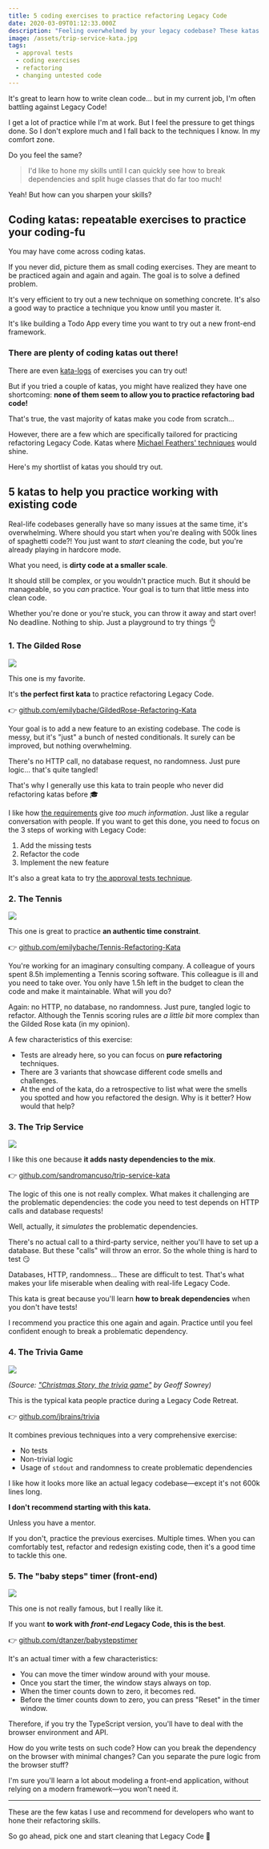```yaml
---
title: 5 coding exercises to practice refactoring Legacy Code
date: 2020-03-09T01:12:33.000Z
description: "Feeling overwhelmed by your legacy codebase? These katas will help you learn how to tackle it."
image: /assets/trip-service-kata.jpg
tags:
  - approval tests
  - coding exercises
  - refactoring
  - changing untested code
---
```


It's great to learn how to write clean code… but in my current job, I'm often battling against Legacy Code!

I get a lot of practice while I'm at work. But I feel the pressure to get things done. So I don't explore much and I fall back to the techniques I know. In my comfort zone.

Do you feel the same?

> I'd like to hone my skills until I can quickly see how to break dependencies and split huge classes that do far too much!

Yeah! But how can you sharpen your skills?

## Coding katas: repeatable exercises to practice your coding-fu

You may have come across coding katas.

If you never did, picture them as small coding exercises. They are meant to be practiced again and again and again. The goal is to solve a defined problem.

It's very efficient to try out a new technique on something concrete. It's also a good way to practice a technique you know until you master it.

It's like building a Todo App every time you want to try out a new front-end framework.

### There are plenty of coding katas out there!

There are even [kata-logs](https://kata-log.rocks/) of exercises you can try out!

But if you tried a couple of katas, you might have realized they have one shortcoming: **none of them seem to allow you to practice refactoring bad code!**

That's true, the vast majority of katas make you code from scratch…

However, there are a few which are specifically tailored for practicing refactoring Legacy Code. Katas where [Michael Feathers' techniques](https://understandlegacycode.com/blog/key-points-of-working-effectively-with-legacy-code) would shine.

Here's my shortlist of katas you should try out.

## 5 katas to help you practice working with existing code

Real-life codebases generally have so many issues at the same time, it's overwhelming. Where should you start when you're dealing with 500k lines of spaghetti code?! You just want to _start_ cleaning the code, but you're already playing in hardcore mode.

What you need, is **dirty code at a smaller scale**.

It should still be complex, or you wouldn't practice much. But it should be manageable, so you _can_ practice. Your goal is to turn that little mess into clean code.

Whether you're done or you're stuck, you can throw it away and start over! No deadline. Nothing to ship. Just a playground to try things 👌

### 1. The Gilded Rose

![](./gilded-rose.jpg)

This one is my favorite.

It's **the perfect first kata** to practice refactoring Legacy Code.

👉 [github.com/emilybache/GildedRose-Refactoring-Kata](https://github.com/emilybache/GildedRose-Refactoring-Kata)

Your goal is to add a new feature to an existing codebase. The code is messy, but it's "just" a bunch of nested conditionals. It surely can be improved, but nothing overwhelming.

There's no HTTP call, no database request, no randomness. Just pure logic… that's quite tangled!

That's why I generally use this kata to train people who never did refactoring katas before 🎓

I like how [the requirements](https://github.com/emilybache/GildedRose-Refactoring-Kata/blob/master/GildedRoseRequirements.txt) give _too much information_. Just like a regular conversation with people. If you want to get this done, you need to focus on the 3 steps of working with Legacy Code:

1. Add the missing tests
2. Refactor the code
3. Implement the new feature

It's also a great kata to try [the approval tests technique](https://understandlegacycode.com/blog/3-steps-to-add-tests-on-existing-code-when-you-have-short-deadlines/).

### 2. The Tennis

![](./tennis.jpg)

This one is great to practice **an authentic time constraint**.

👉 [github.com/emilybache/Tennis-Refactoring-Kata](https://github.com/emilybache/Tennis-Refactoring-Kata)

You're working for an imaginary consulting company. A colleague of yours spent 8.5h implementing a Tennis scoring software. This colleague is ill and you need to take over. You only have 1.5h left in the budget to clean the code and make it maintainable. What will you do?

Again: no HTTP, no database, no randomness. Just pure, tangled logic to refactor.
Although the Tennis scoring rules are _a little bit_ more complex than the Gilded Rose kata (in my opinion).

A few characteristics of this exercise:

- Tests are already here, so you can focus on **pure refactoring** techniques.
- There are 3 variants that showcase different code smells and challenges.
- At the end of the kata, do a retrospective to list what were the smells you spotted and how you refactored the design. Why is it better? How would that help?

### 3. The Trip Service

![](./trip-service.jpg)

I like this one because **it adds nasty dependencies to the mix**.

👉 [github.com/sandromancuso/trip-service-kata](https://github.com/sandromancuso/trip-service-kata)

The logic of this one is not really complex. What makes it challenging are the problematic dependencies: the code you need to test depends on HTTP calls and database requests!

Well, actually, it _simulates_ the problematic dependencies.

There's no actual call to a third-party service, neither you'll have to set up a database. But these "calls" will throw an error. So the whole thing is hard to test 😏

Databases, HTTP, randomness… These are difficult to test. That's what makes your life miserable when dealing with real-life Legacy Code.

This kata is great because you'll learn **how to break dependencies** when you don't have tests!

I recommend you practice this one again and again. Practice until you feel confident enough to break a problematic dependency.

### 4. The Trivia Game

![](./trivia-game.jpg)

_(Source: ["Christmas Story, the trivia game"](https://www.flickr.com/photos/sowrey/38594771684) by Geoff Sowrey)_

This is the typical kata people practice during a Legacy Code Retreat.

👉 [github.com/jbrains/trivia](https://github.com/jbrains/trivia)

It combines previous techniques into a very comprehensive exercise:

- No tests
- Non-trivial logic
- Usage of `stdout` and randomness to create problematic dependencies

I like how it looks more like an actual legacy codebase—except it's not 600k lines long.

**I don't recommend starting with this kata.**

Unless you have a mentor.

If you don't, practice the previous exercises. Multiple times. When you can comfortably test, refactor and redesign existing code, then it's a good time to tackle this one.

### 5. The "baby steps" timer (front-end)

![](./baby-steps-timer.jpg)

This one is not really famous, but I really like it.

If you want **to work with _front-end_ Legacy Code, this is the best**.

👉 [github.com/dtanzer/babystepstimer](https://github.com/dtanzer/babystepstimer)

It's an actual timer with a few characteristics:

- You can move the timer window around with your mouse.
- Once you start the timer, the window stays always on top.
- When the timer counts down to zero, it becomes red.
- Before the timer counts down to zero, you can press "Reset" in the timer window.

Therefore, if you try the TypeScript version, you'll have to deal with the browser environment and API.

How do you write tests on such code? How can you break the dependency on the browser with minimal changes? Can you separate the pure logic from the browser stuff?

I'm sure you'll learn a lot about modeling a front-end application, without relying on a modern framework—you won't need it.

---

These are the few katas I use and recommend for developers who want to hone their refactoring skills.

So go ahead, pick one and start cleaning that Legacy Code 👊
